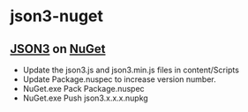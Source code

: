 # json3-nuget
## [JSON3](http://git.io/json3) on [NuGet](https://www.nuget.org)

 - Update the json3.js and json3.min.js files in content/Scripts
 - Update Package.nuspec to increase version number.
 - NuGet.exe Pack Package.nuspec
 - NuGet.exe Push json3.x.x.x.nupkg
